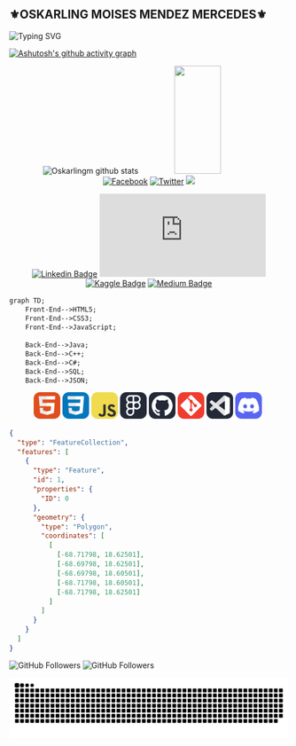 ## ⚜️OSKARLING MOISES MENDEZ MERCEDES⚜️

<!------------------------------------------------------------------------------------------------------------------------------------------------------------------------------------------>

![Typing SVG](https://readme-typing-svg.herokuapp.com/?color=02D9F7FF&size=35&center=true&vCenter=true&width=1000&lines=👾SOFTWARE.DEV👾;‼️BENDICIONES‼️;)

<!------------------------------------------------------------------------------------------------------------------------------------------------------------------------------------------>

[![Ashutosh's github activity graph](https://github-readme-activity-graph.vercel.app/graph?username=Oskarlingm&bg_color=0d1117&color=ffffff&line=00b3ff&point=f9fafa&area=true&hide_border=true)](https://github.com/ashutosh00710/github-readme-activity-graph)

<!------------------------------------------------------------------------------------------------------------------------------------------------------------------------------------------>

<div align="center">  
  <img width="49%" height="195px" src="https://github-readme-stats.vercel.app/api?username=Oskarlingm&show_icons=true&count_private=true&hide_border=true&title_color=02D9F7FF&icon_color=02D9F7FF&text_color=c9d1d9&bg_color=0d1117" alt="Oskarlingm github stats" /> 
  
  <img width="41%" height="195px" src="https://github-readme-stats.vercel.app/api/top-langs/?username=Oskarlingm&layout=compact&hide_border=true&title_color=02D9F7FF&text_color=02D9F7FF&bg_color=0d1117" />
</div> 

<!------------------------------------------------------------------------------------------------------------------------------------------------------------------------------------------>

<div align="center">
  <a href="https://facebook.com/👽" target="_blank"><img alt="Facebook" src="https://img.shields.io/badge/facebook-%231DA1F2.svg?&style=for-the-badge&logo=facebook&logoColor=white"/></a>
  <a href="https://twitter.com/👽" target="_blank"><img alt="Twitter" src="https://img.shields.io/badge/twitter-%231DA1F2.svg?&style=for-the-badge&logo=twitter&logoColor=white" /></a>  
  <a href="https://www.instagram.com/👽/" target="_blank"><img src="https://img.shields.io/badge/-Instagram-%23E4405F?style=for-the-badge&logo=instagram&logoColor=white" /></a> 

  [![Linkedin Badge](https://img.shields.io/badge/linkedin-%230077B5.svg?&style=for-the-badge&logo=linkedin&logoColor=white)](https://www.linkedin.com/in/👽/)
  [![Mail Badge](https://img.shields.io/badge/email-c14438?style=for-the-badge&logo=Gmail&logoColor=white&link=mailto:👽@gmail.com)](mailto:👽@gmail.com)
  [![Kaggle Badge](https://img.shields.io/badge/Kaggle-035a7d?style=for-the-badge&logo=kaggle&logoColor=white)](https://www.kaggle.com/👽)
  [![Medium Badge](https://img.shields.io/badge/Medium-12100E?style=for-the-badge&logo=medium&logoColor=white)](https://medium.com/@👽)
</div>

<!------------------------------------------------------------------------------------------------------------------------------------------------------------------------------------------>

```mermaid
graph TD;
    Front-End-->HTML5;
    Front-End-->CSS3;
    Front-End-->JavaScript;

    Back-End-->Java;
    Back-End-->C++;
    Back-End-->C#;
    Back-End-->SQL;
    Back-End-->JSON;
```
<p align="center">
<img src="https://github.com/tandpfun/skill-icons/blob/main/icons/HTML.svg" width="48" title="HTML"> 
<img src="https://github.com/tandpfun/skill-icons/blob/main/icons/CSS.svg" width="48" title="CSS">   
<img src="https://github.com/tandpfun/skill-icons/blob/main/icons/JavaScript.svg" width="48"  title="Javascript">   
<img src="https://github.com/tandpfun/skill-icons/blob/main/icons/Figma-Dark.svg" width="48" title="Figma">   
 <img src="https://github.com/tandpfun/skill-icons/blob/main/icons/Github-Dark.svg" width="48" title="Github"> 
<img src="https://github.com/tandpfun/skill-icons/blob/main/icons/Git.svg" width="48" title="Git">  
<img src="https://github.com/tandpfun/skill-icons/blob/main/icons/VSCode-Dark.svg" width="48" title="Vscode">   
<img src="https://github.com/tandpfun/skill-icons/blob/main/icons/Discord.svg" width="48" title="Discord">     
<img src="" width="48" title="">
<p/>

<!------------------------------------------------------------------------------------------------------------------------------------------------------------------------------------------>
```geojson
{
  "type": "FeatureCollection",
  "features": [
    {
      "type": "Feature",
      "id": 1,
      "properties": {
        "ID": 0
      },
      "geometry": {
        "type": "Polygon",
        "coordinates": [
          [
            [-68.71798, 18.62501],
            [-68.69798, 18.62501],
            [-68.69798, 18.60501],
            [-68.71798, 18.60501],
            [-68.71798, 18.62501]
          ]
        ]
      }
    }
  ]
}

```

![GitHub Followers](https://img.shields.io/github/followers/bastndev?style=social)
![GitHub Followers](https://img.shields.io/github/stars/bastndev?style=social)

![](https://github.com/Platane/snk/raw/output/github-contribution-grid-snake.svg)



